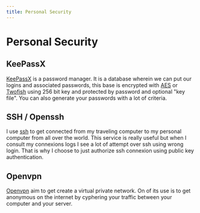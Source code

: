 ```yaml
---
title: Personal Security
---
```


# Personal Security


## KeePassX

<a href="http://www.keepassx.org">KeePassX</a> is a password manager. 
It is a database wherein we can put our logins and associated passwords, this base is encrypted with 
<a href="http://en.wikipedia.org/wiki/Advanced_Encryption_Standard">AES</a> or <a href="http://en.wikipedia.org/wiki/Twofish">Twofish</a>
using 256 bit key and protected by password and optional "key file".
You can also generate your passwords with a lot of criteria.

## SSH / Openssh

I use <a href="http://en.wikipedia.org/wiki/Secure_Shell">ssh</a> to get connected from my traveling computer to my personal computer from all over the world.
This service is really useful but when I consult my connexions logs I see a lot of 
attempt over ssh using wrong login. That is why I choose to just authorize ssh connexion using public key
authentication.

## Openvpn

<a href="http://en.wikipedia.org/wiki/Openvpn">Openvpn</a> aim to get create a virtual private network. On of its use is to get anonymous on the internet by cyphering your traffic 
between your computer and your server.

